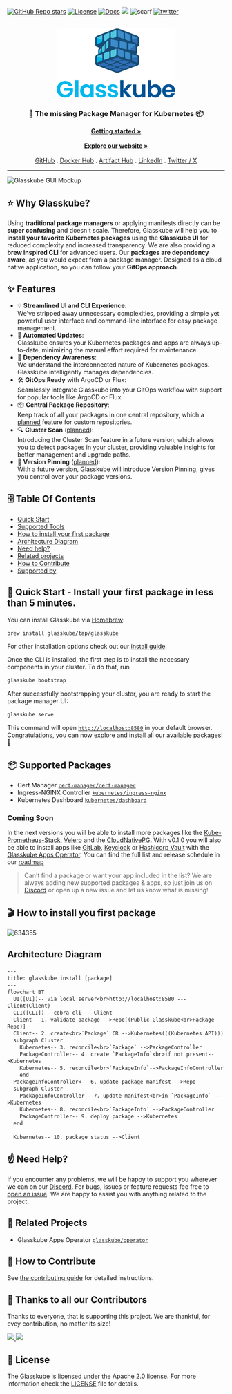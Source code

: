 [![GitHub Repo stars](https://img.shields.io/github/stars/glasskube/glasskube)](https://github.com/glasskube/glasskube)
[![License](https://img.shields.io/badge/License-Apache_2.0-blue.svg)](https://opensource.org/licenses/Apache-2.0)
[![Docs](https://img.shields.io/badge/docs-glasskube.dev%2Fdocs-blue)](https://glasskube.dev/docs/?utm_source=github)
[![](https://dcbadge.vercel.app/api/server/SxH6KUCGH7?style=flat)](https://discord.gg/SxH6KUCGH7)
![scarf](https://img.shields.io/static/v1?label=Scarf:%20Downloads&message=8/month&style=flat&color=0572F1&labelColor=374151)
[![twitter](https://img.shields.io/twitter/follow/glasskube?style=social)](https://x.com/intent/follow?screen_name=glasskube)

<br>
<div align="center">
  <a href="https://glasskube.dev?utm_source=github">
    <img src="https://raw.githubusercontent.com/glasskube/.github/main/images/glasskube-logo.png" alt="Glasskube Logo" height="160">
  </a>

<h3 align="center">🧊 The missing Package Manager for Kubernetes 📦</h3>

  <p align="center">
    <a href="https://glasskube.dev/docs/getting-started/install?utm_source=github"><strong>Getting started »</strong></a>
    <br> <br>
    <a href="https://glasskube.dev?utm_source=github"><strong>Explore our website »</strong></a>
    <br>
    <br>
    <a href="https://github.com/glasskube" target="_blank">GitHub</a>
    .
    <a href="https://hub.docker.com/u/glasskube" target="_blank">Docker Hub</a>
    .
    <a href="https://artifacthub.io/packages/search?org=glasskube" target="_blank">Artifact Hub</a>
    .
    <a href="https://www.linkedin.com/company/glasskube/" target="_blank">LinkedIn</a>
    . 
     <a href="https://x.com/intent/follow?screen_name=glasskube" target="_blank">Twitter / X</a>
  </p>
</div>

<hr>

![Glasskube GUI Mockup](https://github.com/glasskube/operator/assets/3041752/71d0da0c-34ac-40b7-8740-bd2a81ca9f07)


## ⭐️ Why Glasskube?

Using **traditional package managers** or applying manifests directly can be **super confusing** and doesn't scale.
Therefore, Glasskube will help you to **install your favorite Kubernetes packages** using the **Glasskube UI** for reduced complexity and increased transparency.
We are also providing a **brew inspired CLI** for advanced users. Our **packages are dependency aware**, as you would expect from a package manager.
Designed as a cloud native application, so you can follow your **GitOps approach**.

## ✨ Features

- 💡 **Streamlined UI and CLI Experience**:
  <br> We've stripped away unnecessary complexities, providing a simple yet powerful user interface and command-line interface for easy package management.
- 🔄 **Automated Updates**:
  <br> Glasskube ensures your Kubernetes packages and apps are always up-to-date, minimizing the manual effort required for maintenance.
- 🤝 **Dependency Awareness**:
  <br> We understand the interconnected nature of Kubernetes packages. Glasskube intelligently manages dependencies.
- 🛠️ **GitOps Ready** with ArgoCD or Flux:
  <br> Seamlessly integrate Glasskube into your GitOps workflow with support for popular tools like ArgoCD or Flux.
- 📦 **Central Package Repository**:
  <br> Keep track of all your packages in one central repository, which a [planned](https://glasskube.dev/roadmap/?utm_source=github) feature for custom repositories.
- 🔍 **Cluster Scan** ([planned](https://glasskube.dev/roadmap/?utm_source=github)):
  <br> Introducing the Cluster Scan feature in a future version, which allows you to detect packages in your cluster, providing valuable insights for better management and upgrade paths.
- 🔐 **Version Pinning** ([planned](https://glasskube.dev/roadmap/?utm_source=github)):
  <br> With a future version, Glasskube will introduce Version Pinning, gives you control over your package versions.

## 🗄️ Table Of Contents

- [Quick Start](https://github.com/glasskube/#-quick-start)
- [Supported Tools](https://github.com/glasskube/glasskube#-supported-tools)
- [How to install your first package](https://github.com/glasskube/glasskube#-how-to-install-you-first-package)
- [Architecture Diagram](https://github.com/glasskube/glasskube#architecture-diagram)
- [Need help?](https://github.com/glasskube/glasskube#-need-help)
- [Related projects](https://github.com/glasskube/glasskube#-related-projects)
- [How to Contribute](https://github.com/glasskube/glasskube#-how-to-contribute)
- [Supported by](https://github.com/glasskube/glasskube#-supported-by)

## 🚀 Quick Start - Install your first package in less than 5 minutes.

You can install Glasskube via [Homebrew](https://brew.sh/):

```bash
brew install glasskube/tap/glasskube
```

For other installation options check out our [install guide](https://glasskube.dev/docs/getting-started/install).

Once the CLI is installed, the first step is to install the necessary components in your cluster. To do that, run
```sh
glasskube bootstrap
```

After successfully bootstrapping your cluster, you are ready to start the package manager UI:

```bash
glasskube serve
```

This command will open [`http://localhost:8580`](http://localhost:8580) in your default browser. 
Congratulations, you can now explore and install all our available packages! 🎉

## 📦 Supported Packages

- Cert Manager [`cert-manager/cert-manager`](https://github.com/cert-manager/cert-manager)
- Ingress-NGINX Controller [`kubernetes/ingress-nginx`](https://github.com/kubernetes/ingress-nginx)
- Kubernetes Dashboard [`kubernetes/dashboard`](https://github.com/kubernetes/dashboard)

### Coming Soon

<!---x-release-please-start-version-->
In the next versions you will be able to install more packages like the [Kube-Prometheus-Stack](https://github.com/prometheus-community/helm-charts/tree/main/charts/kube-prometheus-stack), [Velero](https://github.com/vmware-tanzu/velero) and the [CloudNativePG](https://github.com/cloudnative-pg/cloudnative-pg]). With v0.1.0 you will also be able to install apps like [GitLab](https://gitlab.com/gitlab-org/gitlab), [Keycloak](https://github.com/keycloak/keycloak) or [Hashicorp Vault](https://github.com/hashicorp/vault) with the [Glasskube Apps Operator](https://github.com/glasskube/operator/). You can find the full list and release schedule in our [roadmap](https://glasskube.dev/roadmap/#packages-and-apps-schedule?utm_source=github)
<!---x-release-please-end-version-->

> Can't find a package or want your app included in the list? We are always adding new supported packages & apps,
> so just join us on [Discord](https://discord.gg/SxH6KUCGH7) or open up a new issue and let us know what is missing!

## 🎬 How to install you first package

![634355](https://github.com/glasskube/glasskube/assets/16959694/967b9657-c416-4078-89ad-774aa0f01429)

## Architecture Diagram
```mermaid
---
title: glasskube install [package]
---
flowchart BT
  UI([UI])-- via local server<br>http://localhost:8580 ---Client(Client)
  CLI([CLI])-- cobra cli ---Client
  Client-- 1. validate package -->Repo[(Public Glasskube<br>Package Repo)]
  Client-- 2. create<br>`Package` CR -->Kubernetes(((Kubernetes API)))
  subgraph Cluster
    Kubernetes-- 3. reconcile<br>`Package` -->PackageController
    PackageController-- 4. create `PackageInfo`<br>if not present-->Kubernetes
    Kubernetes-- 5. reconcile<br>`PackageInfo`-->PackageInfoController
    end
  PackageInfoController<-- 6. update package manifest -->Repo
  subgraph Cluster
    PackageInfoController-- 7. update manifest<br>in `PackageInfo` -->Kubernetes
    Kubernetes-- 8. reconcile<br>`PackageInfo` -->PackageController
    PackageController-- 9. deploy package -->Kubernetes
  end

  Kubernetes-- 10. package status -->Client 
```

## ☝️ Need Help?

If you encounter any problems, we will be happy to support you wherever we can on our [Discord](https://discord.gg/SxH6KUCGH7).
For bugs, issues or feature requests fee free to [open an issue](https://github.com/glasskube/glasskube/issues/new/choose).
We are happy to assist you with anything related to the project.

## 📎 Related Projects

- Glasskube Apps Operator [`glasskube/operator`](https://github.com/glasskube/operator/)

## 🤝 How to Contribute

See [the contributing guide](CONTRIBUTING.md) for detailed instructions.

## 🤩 Thanks to all our Contributors

Thanks to everyone, that is supporting this project. We are thankful, for evey contribution, no matter its size!

<a href="https://github.com/glasskube/glasskube/graphs/contributors">
  <img src="https://contrib.rocks/image?repo=glasskube/glasskube" />
  <img referrerpolicy="no-referrer-when-downgrade" src="https://static.scarf.sh/a.png?x-pxid=899d5aee-625c-4345-bad0-713d29caf929" />
</a>

## 📘 License

The Glasskube is licensed under the Apache 2.0 license. For more information check the [LICENSE](https://github.com/glasskube/glasskube/blob/main/LICENSE) file for details.
